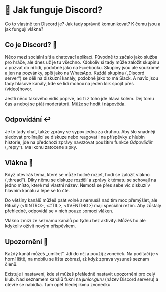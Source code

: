 # 💬 Jak funguje Discord?
Co to vlastně ten Discord je? Jak tady správně komunikovat? K čemu jsou a jak fungují vlákna?

## Co je Discord? 👾
Něco mezi sociální sítí a chatovací aplikací. Původně to začalo jako služba pro hráče, ale dnes už je tu všechno. Kdokoliv si tady může založit skupinu a pozvat do ní lidi, podobně jako na Facebooku. Skupiny jsou ale soukromé a jen na pozvánky, spíš jako na WhatsApp. Každá skupina („Discord server“) se dělí na diskuzní kanály, podobně jako to má Slack. A navíc jsou tady hlasové kanály, kde se lidi mohou na jeden klik spojit přes (video)hovor.

Jestli něco takového vidíš poprvé, asi ti z toho jde hlava kolem. Dej tomu čas a neboj se ptát moderátorů. Může se hodit i [nápověda](https://support.discord.com/hc/en-us/categories/200404398).

## Odpovídání ↩️
Je to tady chat, takže zprávy se sypou jedna za druhou. Aby šlo snadněji sledovat prolínající se diskuze nebo reagovat i na příspěvky z hlubin historie, jde na předchozí zprávy navazovat použitím funkce _Odpovědět_ („reply“). Má ikonu zatočené šipky.

## Vlákna 🧵
Když otevíráš téma, které se může hodně rozjet, hodí se založit vlákno („thread“). Díky němu se diskuze rozdělí a zprávy k tématu se schovají na jedno místo, které má vlastní název. Nemotá se přes sebe víc diskuzí v hlavním kanálu a lépe se to čte.

Do většiny kanálů můžeš psát volně a nemusíš nad tím moc přemýšlet, ale Rituály (<#INTRO>, <#TIL>, <#VENTING>) mají speciální režim. Aby zůstaly přehledné, odpovídá se v nich pouze pomocí vláken.

Vlákno zmizí ze seznamu kanálů po týdnu bez aktivity. Můžeš ho ale kdykoliv oživit novým příspěvkem.

## Upozornění 🔕
Každý kanál můžeš „umlčet“. Jdi do něj a použij zvoneček. Na počítači je v horní liště, na mobilu se lišta zobrazí, až když zprava vysuneš seznam členů.

Existuje i nastavení, kde si můžeš přehledně nastavit upozornění pro celý klub. Nad seznamem kanálů ťukni na _junior.guru_ (název Discord serveru) a otevře se nabídka. Tam opět hledej ikonu zvonečku.
